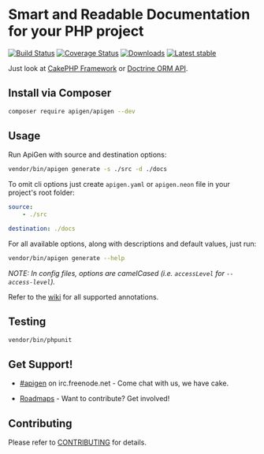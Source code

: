 # Smart and Readable Documentation for your PHP project

[![Build Status](https://img.shields.io/travis/ApiGen/ApiGen/master.svg?style=flat-square)](https://travis-ci.org/ApiGen/ApiGen)
[![Coverage Status](https://coveralls.io/repos/github/ApiGen/ApiGen/badge.svg?branch=master)](https://coveralls.io/github/ApiGen/ApiGen?branch=master)
[![Downloads](https://img.shields.io/packagist/dt/apigen/apigen.svg?style=flat-square)](https://packagist.org/packages/apigen/apigen)
[![Latest stable](https://img.shields.io/packagist/v/apigen/apigen.svg?style=flat-square)](https://packagist.org/packages/apigen/apigen)


Just look at [CakePHP Framework](http://api.cakephp.org/3.0/) or [Doctrine ORM API](http://www.doctrine-project.org/api/orm/2.4/).


## Install via Composer

```bash
composer require apigen/apigen --dev
```


## Usage

Run ApiGen with source and destination options:

```sh
vendor/bin/apigen generate -s ./src -d ./docs
```

To omit cli options just create `apigen.yaml` or `apigen.neon` file in your project's root folder:

```yaml
source:
    - ./src

destination: ./docs
```

For all available options, along with descriptions and default values, just run:

```sh
vendor/bin/apigen generate --help
```

*NOTE: In config files, options are camelCased (i.e. `accessLevel` for `--access-level`).*

Refer to the [wiki](https://github.com/ApiGen/ApiGen/wiki/supported-annotations) for all supported annotations.

## Testing

```sh
vendor/bin/phpunit
```

## Get Support!

* [#apigen](http://webchat.freenode.net/?channels=#apigen) on irc.freenode.net - Come chat with us, we have cake.

* [Roadmaps](https://github.com/ApiGen/ApiGen/wiki/Roadmaps) - Want to contribute? Get involved!

## Contributing

Please refer to [CONTRIBUTING](https://github.com/apigen/apigen/blob/master/CONTRIBUTING.md) for details.
